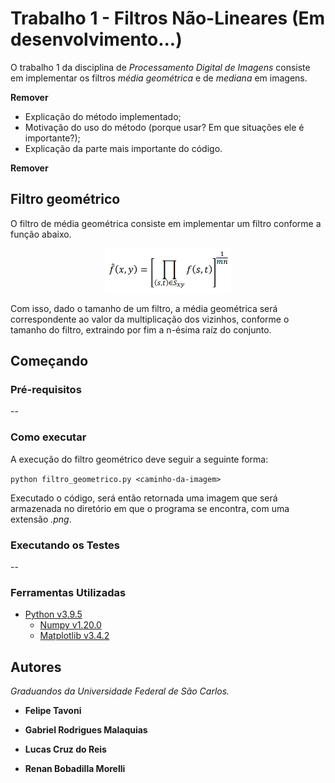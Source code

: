 # Trabalho 1 - Filtros Não-Lineares (Em desenvolvimento...)

O trabalho 1 da disciplina de *Processamento Digital de Imagens* consiste em implementar os filtros *média geométrica* e de *mediana* em imagens.

**Remover**

- Explicação do método implementado;
- Motivação do uso do método (porque usar? Em que situações ele é importante?);
- Explicação da parte mais importante do código.

**Remover**

## Filtro geométrico

O filtro de média geométrica consiste em implementar um filtro conforme a função abaixo.

<img src="..\img\MediaGeom.png" alt="Média Geométrica" width="40%" style="display: block; margin: auto;">

Com isso, dado o tamanho de um filtro, a média geométrica será correspondente ao valor da multiplicação dos vizinhos, conforme o tamanho do filtro,  extraindo por fim a n-ésima raíz do conjunto.

## Começando

### Pré-requisitos

--

### Como executar

A execução do filtro geométrico deve seguir a seguinte forma:

`python filtro_geometrico.py <caminho-da-imagem>`

Executado o código, será então retornada uma imagem que será armazenada no diretório em que o programa se encontra, com uma extensão *.png*.

### Executando os Testes

--

### Ferramentas Utilizadas

- [Python v3.9.5](https://www.python.org/)
    - [Numpy v1.20.0](https://numpy.org/)
    - [Matplotlib v3.4.2](https://matplotlib.org/)

## Autores

*Graduandos da Universidade Federal de São Carlos.*

- **Felipe Tavoni**

- **Gabriel Rodrigues Malaquias**

- **Lucas Cruz do Reis**

- **Renan Bobadilla Morelli**